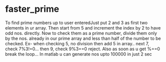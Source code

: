 faster_prime
============

To find prime numbers up to user enteredJust put 2 and 3 as first two elements in ur array. 
Then start from 5 and increment the index by 2 to have odd nos. directly. 
Now to check them as a prime number, divide them only by the nos. already in our prime array and less than half of 
the number to be checked. Ex- when checking 5, no division then add 5 in array.. next 7, check 7%3!=0... then 9, 
check 9%3==0 reject. Also as soon as u get %==0 break the loop...
In matlab u can generate nos upto 100000 in just 2 sec

